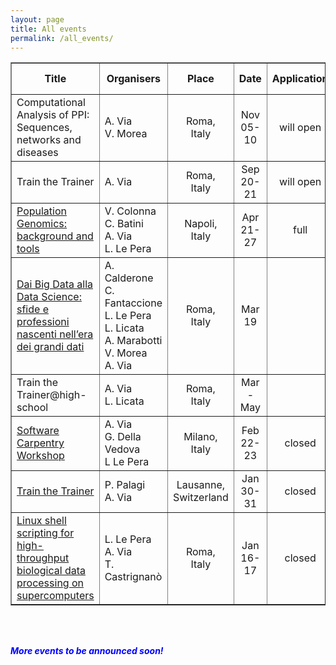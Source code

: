 ```yaml
---
layout: page
title: All events
permalink: /all_events/
---
```


<table border="1" width="900">
<tr>
   <td height="50" width="200" align="center"><b>Title</b></td>
   <td height="50" width="150" align="center"><b>Organisers</b></td>
   <td height="50" align="center"><b>Place</b></td>
   <td height="50" width="75" align="center"><b>Date</b></td>
   <td height="50" align="center"><b>Application</b></td>
   <td height="50" width="100" align="center"><b>Event type</b></td>
   </tr>
<tr>
   <td height="50">Computational Analysis of PPI: Sequences, networks and diseases</td>
   <td height="50" width="150">A. Via<br>V. Morea</td>
   <td height="50"  align="center">Roma,<br>Italy</td>
   <td height="50" width="75"  align="center">Nov 05-10</td>
   <td height="50"  align="center">will open</td>
   <td height="50">EMBO<br>Course</td>
</tr>
<tr>
   <td height="50">Train the Trainer</td>
   <td height="50" width="150">A. Via</td>
   <td height="50"  align="center">Roma,<br>Italy</td>
   <td height="50" width="75"  align="center">Sep 20-21</td>
   <td height="50"  align="center">will open</td>
   <td height="50">ELIXIR-EXCELERATE</td>
</tr>
<!-- <tr>
   <td height="50">Exploiting Docker for reproducibility in bioinformatics analysis</td>
   <td height="50" width="150"></td>
   <td height="50"  align="center">Torino,<br>Italy</td>
   <td height="50" width="75"  align="center">Jun 25-26</td>
   <td height="50"  align="center">will open</td>
   <td height="50">ELIXIR-IIB<br>Tutorial at BITS</td>
</tr>
-->
<tr>
   <td height="50"><a href="https://elixir-iib-training.github.io/website/2018/04/21/PopGen-Napoli.html">Population Genomics: background and tools</a></td>
   <td height="50" width="150">V. Colonna<br>C. Batini<br>A. Via<br>L. Le Pera</td>
   <td height="50"  align="center">Napoli,<br>Italy</td>
   <td height="50" width="75"  align="center">Apr 21-27</td>
   <td height="50" align="center">full</td>
   <td height="50">ELIXIR-IIB<br>Training Course</td>
</tr>
<tr>
   <td height="50"><a href="https://elixir-iib-training.github.io/website/docs/Workshop-CNR-Righi_Roma2018.html">Dai Big Data alla Data Science: sfide e professioni nascenti nell’era dei grandi dati</a>
</td>
   <td height="50" width="150">A. Calderone<br>C. Fantaccione<br>L. Le Pera<br>L. Licata<br>A. Marabotti<br>V. Morea<br>A. Via
</td>
   <td height="50" align="center">Roma,<br>Italy</td>
   <td height="50" width="75" align="center">Mar 19</td>
   <td height="50"></td>
   <td height="50">CNR and ELIXIR-IIB<br>ASL workshop for high-schools</td>
</tr>
<tr>
   <td height="50">Train the Trainer@high-school</td>
   <td height="50" width="150">A. Via<br>L. Licata</td>
   <td height="50" align="center">Roma,<br>Italy</td>
   <td height="50" width="75" align="center">Mar - May</td>
   <td height="50"></td>
   <td height="50">ELIXIR-IIB</td>
</tr>
<tr>
   <td height="50"><a href="https://elixir-iib-training.github.io/2018-02-22-milan/">Software Carpentry Workshop</a></td>
   <td height="50" width="150">A. Via<br>G. Della Vedova<br>L Le Pera</td>
   <td height="50" align="center">Milano,<br>Italy</td>
   <td height="50" width="75" align="center">Feb 22-23</td>
   <td height="50" align="center">closed</td>
   <td height="50">ELIXIR-IIB<br>Training Course</td>
</tr>
<tr>
   <td height="50"><a href="https://elixir-iib-training.github.io/website/2018/01/30/train-the-trainer-lausanne.html">Train the Trainer</a></td>
   <td height="50" width="150">P. Palagi<br>A. Via</td>
   <td height="50" align="center">Lausanne,<br>Switzerland</td>
   <td height="50" width="75" align="center">Jan 30-31</td>
   <td height="50" align="center">closed</td>
   <td height="50">ELIXIR-EXCELERATE</td>
</tr>
<tr>
   <td height="50"><a href="https://elixir-iib-training.github.io/website/2018/01/16/Linux-Shell-Roma.html">Linux shell scripting for high-throughput biological data processing on supercomputers</a></td>
   <td height="50" width="150">L. Le Pera<br>A. Via<br>T. Castrignanò</td>
   <td height="50" align="center">Roma,<br>Italy</td>
   <td height="50" width="75" align="center">Jan 16-17</td>
   <td height="50" align="center">closed</td>
   <td height="50">ELIXIR-IIB<br>Training Course</td>
</tr>
</table>
<br>
<br>
<p><font color="blue"><i><b>More events to be announced soon!</b></i></font></p>
